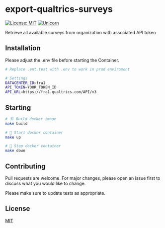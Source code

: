 # export-qualtrics-surveys
[![License: MIT](https://img.shields.io/badge/License-MIT-yellow.svg)](https://github.com/kori2000/telegram-bot/blob/main/LICENSE)
[![Unicorn](https://img.shields.io/badge/nyancat-approved-ff69b4.svg)](https://www.youtube.com/watch?v=QH2-TGUlwu4)

Retrieve all available surveys from organization with associated API token

## Installation

Please adjust the .env file before starting the Container.

```bash
# Replace .ent.test with .env to work in prod enviroment

# Settings
DATACENTER_ID=fra1
API_TOKEN=YOUR_TOKEN_ID
API_URL=https://fra1.qualtrics.com/API/v3
```

## Starting

```bash
# 🏗️ Build docker image
make build

# 🚀 Start docker container
make up

# 🛑 Stop docker container
make down
```

## Contributing
Pull requests are welcome. For major changes, please open an issue first to discuss what you would like to change.

Please make sure to update tests as appropriate.

## License
[MIT](https://choosealicense.com/licenses/mit/)